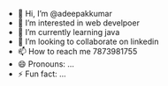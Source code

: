 - 👋 Hi, I’m @adeepakkumar
- 👀 I’m interested in web develpoer
- 🌱 I’m currently learning java
- 💞️ I’m looking to collaborate on linkedin
- 📫 How to reach me 7873981755
- 😄 Pronouns: ...
- ⚡ Fun fact: ...

<!---
adeepakkumar787/adeepakkumar787 is a ✨ special ✨ repository because its `README.md` (this file) appears on your GitHub profile.
You can click the Preview link to take a look at your changes.
--->
